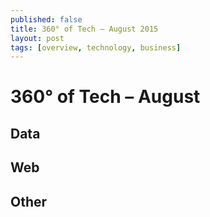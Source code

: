```yaml
---
published: false
title: 360° of Tech — August 2015
layout: post
tags: [overview, technology, business]
---
```


# 360° of Tech – August

## Data

## Web

## Other

